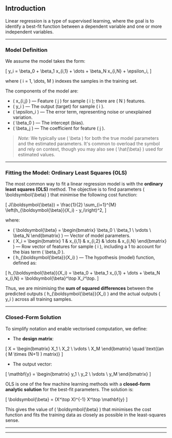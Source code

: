 ## Introduction

Linear regression is a type of supervised learning, where the goal is to identify a best-fit function between a dependent variable and one or more independent variables.

---

### Model Definition

We assume the model takes the form:

\[
y_i = \beta_0 + \beta_1 x_{i,1} + \dots + \beta_N x_{i,N} + \epsilon_i,
\]

where \( i = 1, \dots, M \) indexes the samples in the training set.

The components of the model are:

- \( x_{i,j} \) — Feature \( j \) for sample \( i \); there are \( N \) features.
- \( y_i \) — The output (target) for sample \( i \).
- \( \epsilon_i \) — The error term, representing noise or unexplained variation.
- \( \beta_0 \) — The intercept (bias).
- \( \beta_j \) — The coefficient for feature \( j \).

> *Note:* We typically use \( \beta \) for both the true model parameters and the estimated parameters. It's common to overload the symbol and rely on context, though you may also see \( \hat{\beta} \) used for estimated values.

---

### Fitting the Model: Ordinary Least Squares (OLS)

The most common way to fit a linear regression model is with the **ordinary least squares (OLS)** method. The objective is to find parameters \( \boldsymbol{\beta} \) that minimise the following cost function:

\[
J(\boldsymbol{\beta}) = \frac{1}{2} \sum_{i=1}^{M} \left(h_{\boldsymbol{\beta}}(X_i) - y_i\right)^2,
\]

where:

- \( \boldsymbol{\beta} = \begin{bmatrix} \beta_0 \\ \beta_1 \\ \vdots \\ \beta_N \end{bmatrix} \) — Vector of model parameters.
- \( X_i = \begin{bmatrix} 1 & x_{i,1} & x_{i,2} & \dots & x_{i,N} \end{bmatrix} \) — Row vector of features for sample \( i \), including a 1 to account for the bias term \( \beta_0 \).
- \( h_{\boldsymbol{\beta}}(X_i) \) — The hypothesis (model) function, defined as:

\[
h_{\boldsymbol{\beta}}(X_i) = \beta_0 + \beta_1 x_{i,1} + \dots + \beta_N x_{i,N} = \boldsymbol{\beta}^\top X_i^\top.
\]

Thus, we are minimising the **sum of squared differences** between the predicted outputs \( h_{\boldsymbol{\beta}}(X_i) \) and the actual outputs \( y_i \) across all training samples.

---

### Closed-Form Solution

To simplify notation and enable vectorised computation, we define:

- The **design matrix**:

\[
X = \begin{bmatrix}
X_1 \\
X_2 \\
\vdots \\
X_M
\end{bmatrix}
\quad \text{(an \( M \times (N+1) \) matrix)}
\]

- The output vector:

\[
\mathbf{y} = \begin{bmatrix}
y_1 \\
y_2 \\
\vdots \\
y_M
\end{bmatrix}
\]

OLS is one of the few machine learning methods with a **closed-form analytic solution** for the best-fit parameters. The solution is:

\[
\boldsymbol{\beta} = (X^\top X)^{-1} X^\top \mathbf{y}
\]

This gives the value of \( \boldsymbol{\beta} \) that minimises the cost function and fits the training data as closely as possible in the least-squares sense.

<hr>
<hr>
